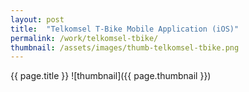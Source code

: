 ```yaml
---
layout: post
title:  "Telkomsel T-Bike Mobile Application (iOS)"
permalink: /work/telkomsel-tbike/
thumbnail: /assets/images/thumb-telkomsel-tbike.png
---
```


{{ page.title }}
![thumbnail]({{ page.thumbnail }})